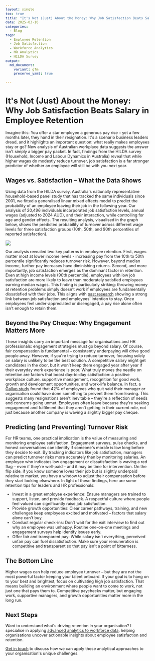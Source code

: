 ```yaml
---
layout: single
toc: true
title: "It's Not (Just) About the Money: Why Job Satisfaction Beats Salary in Employee Retention"
date: 2025-03-18
categories:
  - Blog
tags:
  - Employee Retention
  - Job Satisfaction
  - Workforce Analytics
  - HR Analytics
  - HILDA Survey
output: 
  md_document:
    variant: gfm
    preserve_yaml: true
    
---
```



<style>
  body {
    font-size: 0.8em; /* Adjust font size just for this page */
  }
</style>

# It's Not (Just) About the Money: Why Job Satisfaction Beats Salary in Employee Retention

Imagine this: You offer a star employee a generous pay rise – yet a few months later, they hand in their resignation. It's a scenario business leaders dread, and it highlights an important question: what really makes employees stay or go? New analysis of Australian workplace data suggests the answer isn't simply a bigger pay packet. In fact, findings from the HILDA survey (Household, Income and Labour Dynamics in Australia) reveal that while higher wages do modestly reduce turnover, job satisfaction is a far stronger predictor of whether an employee will still be with you next year.

## Wages vs. Satisfaction – What the Data Shows

Using data from the HILDA survey, Australia's nationally representative household-based panel study that has tracked the same individuals since 2001, we fitted a generalised linear mixed effects model to predict the probability of an employee leaving their job in the following year. Our analysis of 20,496 individuals incorporated job satisfaction levels, annual wages (adjusted to 2024 AUD), and their interaction, while controlling for age and gender effects. The resulting analysis, visualised in the graph below, shows the predicted probability of turnover across different wage levels for three satisfaction groups (10th, 50th, and 90th percentiles of reported satisfaction).

![](/_posts-source-files/1_turnover_wage_satisfaction_plot.png)

Our analysis revealed two key patterns in employee retention. First, wages matter most at lower income levels - increasing pay from the 10th to 50th percentile significantly reduces turnover risk. However, beyond median income, further pay increases have diminishing returns. Second, and more importantly, job satisfaction emerges as the dominant factor in retention. Even at high income levels (90th percentile), employees with low job satisfaction are more likely to leave than moderately satisfied employees earning median wages. This finding is particularly striking: throwing money at retention problems simply doesn't work if employees are fundamentally dissatisfied with their jobs. This aligns with [past research](https://doi.org/10.1037/apl0000103) showing a strong link between job satisfaction and employees' intention to stay​. Once employees feel under-appreciated or disengaged, a pay rise alone often isn't enough to retain them.

## Beyond the Pay Cheque: Why Engagement Matters More

These insights carry an important message for organisations and HR professionals: engagement strategies must go beyond salary. Of course, fair compensation is fundamental – consistently underpaying will drive good people away. However, if you're trying to reduce turnover, focusing solely on salary is unlikely to be the best solution. A competitive salary might get candidates in the door, but it won't keep them engaged year after year if their everyday work experience is poor. What truly moves the needle on retention are factors that boost day-to-day satisfaction: a positive workplace culture, supportive management, recognition for good work, growth and development opportunities, and work-life balance. In fact, a [Gallup study](https://www.gallup.com/workplace/646538/employee-turnover-preventable-often-ignored.aspx) found that 42% of employees who quit said their manager or organisation could have done something to prevent them from leaving​. This suggests many resignations aren't inevitable – they're a reflection of needs and concerns going unmet. Employees often leave because they're seeking engagement and fulfilment that they aren't getting in their current role, not just because another company is waving a slightly bigger pay cheque.

## Predicting (and Preventing) Turnover Risk

For HR teams, one practical implication is the value of measuring and monitoring employee satisfaction. Engagement surveys, pulse checks, and honest conversations can identify if someone's morale is low long before they decide to exit. By tracking indicators like job satisfaction, managers can predict turnover risks more accurately than by monitoring salaries. An employee who indicates low engagement or dissatisfaction is waving a red flag – even if they're well-paid – and it may be time for intervention. On the flip side, if you know someone loves their job but is slightly underpaid relative to market, you have a window to adjust their compensation before they start looking elsewhere. In light of these findings, here are some retention tips for leaders and HR professionals:

* Invest in a great employee experience: Ensure managers are trained to support, listen, and provide feedback. A respectful culture where people feel valued can significantly raise job satisfaction.
* Provide growth opportunities: Clear career pathways, training, and new challenges keep employees excited and motivated – factors that salary alone can't buy.
* Conduct regular check-ins: Don't wait for the exit interview to find out why an employee was unhappy. Routine one-on-one meetings and engagement surveys help identify issues early.
* Offer fair and transparent pay: While salary isn't everything, perceived unfair pay can fuel dissatisfaction. Make sure your remuneration is competitive and transparent so that pay isn't a point of bitterness.

## The Bottom Line

Higher wages can help reduce employee turnover – but they are not the most powerful factor keeping your talent onboard. If your goal is to hang on to your best and brightest, focus on cultivating high job satisfaction. That means building an environment where people want to come to work, not just one that pays them to. Competitive paychecks matter, but engaging work, supportive managers, and growth opportunities matter more in the long run.

## Next Steps

Want to understand what's driving retention in your organisation? I specialise in applying [advanced analytics to workforce data](/consulting), helping organisations uncover actionable insights about employee satisfaction and retention. 

[Get in touch](mailto:t.ballard@uq.edu.au) to discuss how we can apply these analytical approaches to your organisation's unique challenges.




